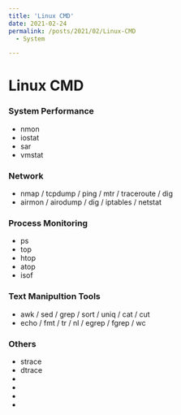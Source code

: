 ```yaml
---
title: 'Linux CMD'
date: 2021-02-24
permalink: /posts/2021/02/Linux-CMD
  - System

---
```


# Linux CMD 
### System Performance 
- nmon 
- iostat 
- sar 
- vmstat 
### Network 
- nmap / tcpdump / ping / mtr / traceroute / dig 
- airmon / airodump / dig / iptables / netstat 
### Process Monitoring 
- ps 
- top 
- htop 
- atop 
- isof 
### Text Manipultion Tools 
- awk / sed / grep / sort / uniq / cat / cut 
- echo / fmt / tr / nl / egrep / fgrep / wc 
### Others 
- strace 
- dtrace 
- 
- 
- 
- 



